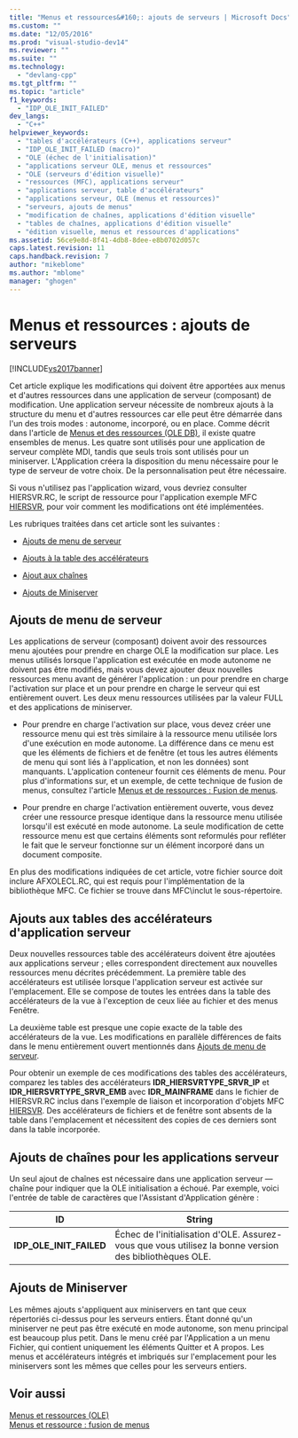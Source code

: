 ```yaml
---
title: "Menus et ressources&#160;: ajouts de serveurs | Microsoft Docs"
ms.custom: ""
ms.date: "12/05/2016"
ms.prod: "visual-studio-dev14"
ms.reviewer: ""
ms.suite: ""
ms.technology: 
  - "devlang-cpp"
ms.tgt_pltfrm: ""
ms.topic: "article"
f1_keywords: 
  - "IDP_OLE_INIT_FAILED"
dev_langs: 
  - "C++"
helpviewer_keywords: 
  - "tables d'accélérateurs (C++), applications serveur"
  - "IDP_OLE_INIT_FAILED (macro)"
  - "OLE (échec de l'initialisation)"
  - "applications serveur OLE, menus et ressources"
  - "OLE (serveurs d'édition visuelle)"
  - "ressources (MFC), applications serveur"
  - "applications serveur, table d'accélérateurs"
  - "applications serveur, OLE (menus et ressources)"
  - "serveurs, ajouts de menus"
  - "modification de chaînes, applications d'édition visuelle"
  - "tables de chaînes, applications d'édition visuelle"
  - "édition visuelle, menus et ressources d'applications"
ms.assetid: 56ce9e8d-8f41-4db8-8dee-e8b0702d057c
caps.latest.revision: 11
caps.handback.revision: 7
author: "mikeblome"
ms.author: "mblome"
manager: "ghogen"
---
```

# Menus et ressources&#160;: ajouts de serveurs
[!INCLUDE[vs2017banner](../assembler/inline/includes/vs2017banner.md)]

Cet article explique les modifications qui doivent être apportées aux menus et d'autres ressources dans une application de serveur \(composant\) de modification.  Une application serveur nécessite de nombreux ajouts à la structure du menu et d'autres ressources car elle peut être démarrée dans l'un des trois modes : autonome, incorporé, ou en place.  Comme décrit dans l'article de [Menus et des ressources \(OLE DB\)](../mfc/menus-and-resources-ole.md), il existe quatre ensembles de menus.  Les quatre sont utilisés pour une application de serveur complète MDI, tandis que seuls trois sont utilisés pour un miniserver.  L'Application créera la disposition du menu nécessaire pour le type de serveur de votre choix.  De la personnalisation peut être nécessaire.  
  
 Si vous n'utilisez pas l'application wizard, vous devriez consulter HIERSVR.RC, le script de ressource pour l'application exemple MFC [HIERSVR](../top/visual-cpp-samples.md), pour voir comment les modifications ont été implémentées.  
  
 Les rubriques traitées dans cet article sont les suivantes :  
  
-   [Ajouts de menu de serveur](#_core_server_menu_additions)  
  
-   [Ajouts à la table des accélérateurs](#_core_server_application_accelerator_table_additions)  
  
-   [Ajout aux chaînes](../mfc/menus-and-resources-container-additions.md)  
  
-   [Ajouts de Miniserver](#_core_mini.2d.server_additions)  
  
##  <a name="_core_server_menu_additions"></a> Ajouts de menu de serveur  
 Les applications de serveur \(composant\) doivent avoir des ressources menu ajoutées pour prendre en charge OLE la modification sur place.  Les menus utilisés lorsque l'application est exécutée en mode autonome ne doivent pas être modifiés, mais vous devez ajouter deux nouvelles ressources menu avant de générer l'application : un pour prendre en charge l'activation sur place et un pour prendre en charge le serveur qui est entièrement ouvert.  Les deux menu ressources utilisées par la valeur FULL et des applications de miniserver.  
  
-   Pour prendre en charge l'activation sur place, vous devez créer une ressource menu qui est très similaire à la ressource menu utilisée lors d'une exécution en mode autonome.  La différence dans ce menu est que les éléments de fichiers et de fenêtre \(et tous les autres éléments de menu qui sont liés à l'application, et non les données\) sont manquants.  L'application conteneur fournit ces éléments de menu.  Pour plus d'informations sur, et un exemple, de cette technique de fusion de menus, consultez l'article [Menus et de ressources : Fusion de menus](../mfc/menus-and-resources-menu-merging.md).  
  
-   Pour prendre en charge l'activation entièrement ouverte, vous devez créer une ressource presque identique dans la ressource menu utilisée lorsqu'il est exécuté en mode autonome.  La seule modification de cette ressource menu est que certains éléments sont reformulés pour refléter le fait que le serveur fonctionne sur un élément incorporé dans un document composite.  
  
 En plus des modifications indiquées de cet article, votre fichier source doit inclure AFXOLECL.RC, qui est requis pour l'implémentation de la bibliothèque MFC.  Ce fichier se trouve dans MFC\\inclut le sous\-répertoire.  
  
##  <a name="_core_server_application_accelerator_table_additions"></a> Ajouts aux tables des accélérateurs d'application serveur  
 Deux nouvelles ressources table des accélérateurs doivent être ajoutées aux applications serveur ; elles correspondent directement aux nouvelles ressources menu décrites précédemment.  La première table des accélérateurs est utilisée lorsque l'application serveur est activée sur l'emplacement.  Elle se compose de toutes les entrées dans la table des accélérateurs de la vue à l'exception de ceux liée au fichier et des menus Fenêtre.  
  
 La deuxième table est presque une copie exacte de la table des accélérateurs de la vue.  Les modifications en parallèle différences de faits dans le menu entièrement ouvert mentionnés dans [Ajouts de menu de serveur](#_core_server_menu_additions).  
  
 Pour obtenir un exemple de ces modifications des tables des accélérateurs, comparez les tables des accélérateurs **IDR\_HIERSVRTYPE\_SRVR\_IP** et **IDR\_HIERSVRTYPE\_SRVR\_EMB** avec **IDR\_MAINFRAME** dans le fichier de HIERSVR.RC inclus dans l'exemple de liaison et incorporation d'objets MFC [HIERSVR](../top/visual-cpp-samples.md).  Des accélérateurs de fichiers et de fenêtre sont absents de la table dans l'emplacement et nécessitent des copies de ces derniers sont dans la table incorporée.  
  
##  <a name="_core_string_table_additions_for_server_applications"></a> Ajouts de chaînes pour les applications serveur  
 Un seul ajout de chaînes est nécessaire dans une application serveur — chaîne pour indiquer que la OLE initialisation a échoué.  Par exemple, voici l'entrée de table de caractères que l'Assistant d'Application génère :  
  
|ID|String|  
|--------|------------|  
|**IDP\_OLE\_INIT\_FAILED**|Échec de l'initialisation d'OLE.  Assurez\-vous que vous utilisez la bonne version des bibliothèques OLE.|  
  
##  <a name="_core_mini.2d.server_additions"></a> Ajouts de Miniserver  
 Les mêmes ajouts s'appliquent aux miniservers en tant que ceux répertoriés ci\-dessus pour les serveurs entiers.  Étant donné qu'un miniserver ne peut pas être exécuté en mode autonome, son menu principal est beaucoup plus petit.  Dans le menu créé par l'Application a un menu Fichier, qui contient uniquement les éléments Quitter et A propos.  Les menus et accélérateurs intégrés et imbriqués sur l'emplacement pour les miniservers sont les mêmes que celles pour les serveurs entiers.  
  
## Voir aussi  
 [Menus et ressources \(OLE\)](../mfc/menus-and-resources-ole.md)   
 [Menus et ressource : fusion de menus](../mfc/menus-and-resources-menu-merging.md)
